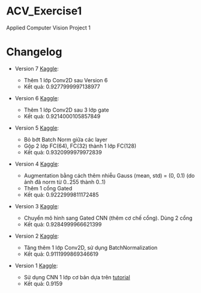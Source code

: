 # ACV_Exercise1
Applied Computer Vision Project 1

# Changelog
- Version 7 [Kaggle](https://www.kaggle.com/vinhloiit1327/exercise-fashionmnist?scriptVersionId=21305908):
  - Thêm 1 lớp Conv2D sau Version 6
  - Kết quả: 0.9277999997138977

- Version 6 [Kaggle](https://www.kaggle.com/vinhloiit1327/exercise-fashionmnist?scriptVersionId=21223135):
  - Thêm 1 lớp Conv2D sau 3 lớp gate
  - Kết quả: 0.9214000105857849

- Version 5 [Kaggle](https://www.kaggle.com/vinhloiit1327/exercise-fashionmnist?scriptVersionId=21221727):
  - Bỏ bớt Batch Norm giữa các layer
  - Gộp 2 lớp FC(64), FC(32) thành 1 lớp FC(128)
  - Kết quả: 0.9320999979972839

- Version 4 [Kaggle](https://www.kaggle.com/vinhloiit1327/exercise-fashionmnist?scriptVersionId=21221321):
  - Augmentation bằng cách thêm nhiễu Gauss (mean, std) = (0, 0.1) (do ảnh đã norm từ 0..255 thành 0..1)
  - Thêm 1 cổng Gated
  - Kết quả: 0.9222999811172485

- Version 3 [Kaggle](https://www.kaggle.com/vinhloiit1327/exercise-fashionmnist?scriptVersionId=21219669):
  - Chuyển mô hình sang Gated CNN (thêm cơ chế cổng). Dùng 2 cổng
  - Kết quả: 0.9284999966621399

- Version 2 [Kaggle](https://www.kaggle.com/vinhloiit1327/exercise-fashionmnist?scriptVersionId=21217665):
  - Tăng thêm 1 lớp Conv2D, sử dụng BatchNormalization
  - Kết quả: 0.9111999869346619

- Version 1 [Kaggle](https://www.kaggle.com/vinhloiit1327/exercise-fashionmnist?scriptVersionId=21110871):
  - Sử dụng CNN 1 lớp cơ bản dựa trên [tutorial](https://www.kaggle.com/pavansanagapati/a-tutorial-cnn-model-fashion-mnist)
  - Kết quả: 0.9159
